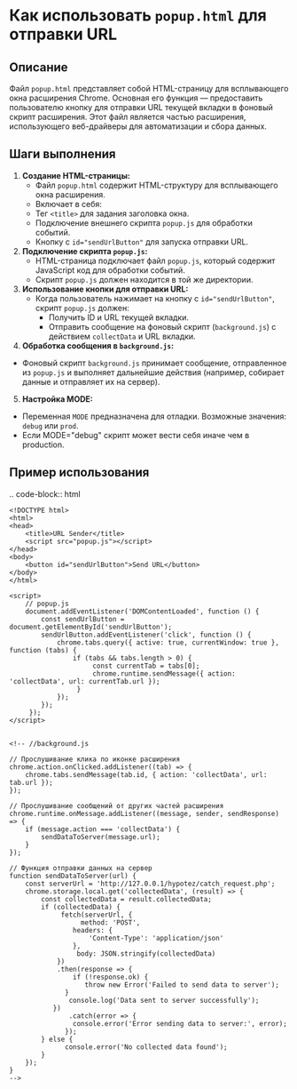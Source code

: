 Как использовать `popup.html` для отправки URL
=========================================================================================

Описание
-------------------------
Файл `popup.html` представляет собой HTML-страницу для всплывающего окна расширения Chrome. Основная его функция — предоставить пользователю кнопку для отправки URL текущей вкладки в фоновый скрипт расширения. Этот файл является частью расширения, использующего веб-драйверы для автоматизации и сбора данных.

Шаги выполнения
-------------------------
1. **Создание HTML-страницы:**
   - Файл `popup.html` содержит HTML-структуру для всплывающего окна расширения.
   -  Включает в себя:
     - Тег `<title>` для задания заголовка окна.
      -  Подключение внешнего скрипта `popup.js` для обработки событий.
    - Кнопку с `id="sendUrlButton"` для запуска отправки URL.
2.  **Подключение скрипта `popup.js`:**
    -  HTML-страница подключает файл `popup.js`, который содержит JavaScript код для обработки событий.
    -  Скрипт `popup.js` должен находится в той же директории.
3. **Использование кнопки для отправки URL:**
   - Когда пользователь нажимает на кнопку с `id="sendUrlButton"`, скрипт `popup.js` должен:
     -  Получить ID и URL текущей вкладки.
     -  Отправить сообщение на фоновый скрипт (`background.js`) с действием `collectData` и URL вкладки.
4.  **Обработка сообщения в `background.js`:**
   -  Фоновый скрипт `background.js` принимает сообщение, отправленное из `popup.js` и выполняет дальнейшие действия (например, собирает данные и отправляет их на сервер).
5.  **Настройка MODE:**
   - Переменная `MODE` предназначена для отладки. Возможные значения: `debug` или `prod`.
   - Если MODE="debug" скрипт может вести себя иначе чем в production.

Пример использования
-------------------------
.. code-block:: html

    <!DOCTYPE html>
    <html>
    <head>
        <title>URL Sender</title>
        <script src="popup.js"></script>
    </head>
    <body>
        <button id="sendUrlButton">Send URL</button>
    </body>
    </html>
    
    <script>
        // popup.js
        document.addEventListener('DOMContentLoaded', function () {
            const sendUrlButton = document.getElementById('sendUrlButton');
            sendUrlButton.addEventListener('click', function () {
                chrome.tabs.query({ active: true, currentWindow: true }, function (tabs) {
                    if (tabs && tabs.length > 0) {
                         const currentTab = tabs[0];
                         chrome.runtime.sendMessage({ action: 'collectData', url: currentTab.url });
                     }
                });
            });
         });
    </script>

   
    <!-- //background.js

    // Прослушивание клика по иконке расширения
    chrome.action.onClicked.addListener((tab) => {
        chrome.tabs.sendMessage(tab.id, { action: 'collectData', url: tab.url });
    });
    
    // Прослушивание сообщений от других частей расширения
    chrome.runtime.onMessage.addListener((message, sender, sendResponse) => {
        if (message.action === 'collectData') {
            sendDataToServer(message.url);
        }
    });
    
    // Функция отправки данных на сервер
    function sendDataToServer(url) {
        const serverUrl = 'http://127.0.0.1/hypotez/catch_request.php';
        chrome.storage.local.get('collectedData', (result) => {
            const collectedData = result.collectedData;
            if (collectedData) {
                 fetch(serverUrl, {
                      method: 'POST',
                    headers: {
                        'Content-Type': 'application/json'
                    },
                     body: JSON.stringify(collectedData)
                })
                .then(response => {
                    if (!response.ok) {
                       throw new Error('Failed to send data to server');
                  }
                   console.log('Data sent to server successfully');
               })
                   .catch(error => {
                    console.error('Error sending data to server:', error);
                  });
            } else {
                  console.error('No collected data found');
            }
        });
    }
    -->
```